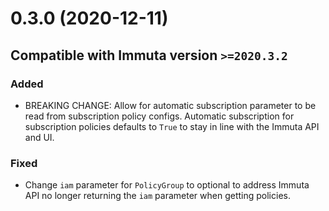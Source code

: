 # 0.3.0 (2020-12-11)

## Compatible with Immuta version `>=2020.3.2`

### Added
- BREAKING CHANGE: Allow for automatic subscription parameter to be read
from subscription policy configs. Automatic subscription for subscription policies defaults to `True` to stay in line
with the Immuta API and UI.
### Fixed
- Change `iam` parameter for `PolicyGroup` to optional to address Immuta API no longer returning the `iam` parameter
when getting policies.
